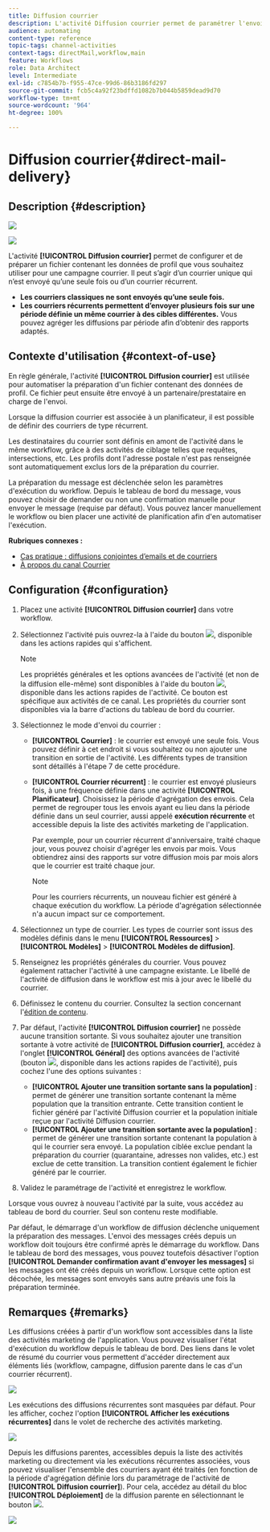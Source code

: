 ```yaml
---
title: Diffusion courrier
description: L'activité Diffusion courrier permet de paramétrer l'envoi d'un courrier unique ou récurrent dans un workflow.
audience: automating
content-type: reference
topic-tags: channel-activities
context-tags: directMail,workflow,main
feature: Workflows
role: Data Architect
level: Intermediate
exl-id: c7854b7b-f955-47ce-99d6-86b3186fd297
source-git-commit: fcb5c4a92f23bdffd1082b7b044b5859dead9d70
workflow-type: tm+mt
source-wordcount: '964'
ht-degree: 100%

---
```


# Diffusion courrier{#direct-mail-delivery}

## Description {#description}

![](assets/paper.png)

![](assets/recurrentpaper.png)

L&#39;activité **[!UICONTROL Diffusion courrier]** permet de configurer et de préparer un fichier contenant les données de profil que vous souhaitez utiliser pour une campagne courrier. Il peut s’agir d’un courrier unique qui n’est envoyé qu’une seule fois ou d’un courrier récurrent.

* **Les courriers classiques ne sont envoyés qu’une seule fois.**
* **Les courriers récurrents permettent d’envoyer plusieurs fois sur une période définie un même courrier à des cibles différentes.** Vous pouvez agréger les diffusions par période afin d’obtenir des rapports adaptés.

## Contexte d&#39;utilisation  {#context-of-use}

En règle générale, l&#39;activité **[!UICONTROL Diffusion courrier]** est utilisée pour automatiser la préparation d&#39;un fichier contenant des données de profil. Ce fichier peut ensuite être envoyé à un partenaire/prestataire en charge de l&#39;envoi.

Lorsque la diffusion courrier est associée à un planificateur, il est possible de définir des courriers de type récurrent.

Les destinataires du courrier sont définis en amont de l&#39;activité dans le même workflow, grâce à des activités de ciblage telles que requêtes, intersections, etc. Les profils dont l&#39;adresse postale n&#39;est pas renseignée sont automatiquement exclus lors de la préparation du courrier.

La préparation du message est déclenchée selon les paramètres d&#39;exécution du workflow. Depuis le tableau de bord du message, vous pouvez choisir de demander ou non une confirmation manuelle pour envoyer le message (requise par défaut). Vous pouvez lancer manuellement le workflow ou bien placer une activité de planification afin d&#39;en automatiser l&#39;exécution.

**Rubriques connexes :**

* [Cas pratique : diffusions conjointes d’emails et de courriers](../../automating/using/coupling-email-direct-mail.md)
* [À propos du canal Courrier](../../channels/using/about-direct-mail.md)

## Configuration {#configuration}

1. Placez une activité **[!UICONTROL Diffusion courrier]** dans votre workflow.
1. Sélectionnez l&#39;activité puis ouvrez-la à l&#39;aide du bouton ![](assets/edit_darkgrey-24px.png), disponible dans les actions rapides qui s&#39;affichent.

   >[!NOTE]
   >
   >Les propriétés générales et les options avancées de l&#39;activité (et non de la diffusion elle-même) sont disponibles à l&#39;aide du bouton ![](assets/dlv_activity_params-24px.png), disponible dans les actions rapides de l&#39;activité. Ce bouton est spécifique aux activités de ce canal. Les propriétés du courrier sont disponibles via la barre d&#39;actions du tableau de bord du courrier.

1. Sélectionnez le mode d&#39;envoi du courrier :

   * **[!UICONTROL Courrier]** : le courrier est envoyé une seule fois. Vous pouvez définir à cet endroit si vous souhaitez ou non ajouter une transition en sortie de l&#39;activité. Les différents types de transition sont détaillés à l&#39;étape 7 de cette procédure.
   * **[!UICONTROL Courrier récurrent]** : le courrier est envoyé plusieurs fois, à une fréquence définie dans une activité **[!UICONTROL Planificateur]**. Choisissez la période d&#39;agrégation des envois. Cela permet de regrouper tous les envois ayant eu lieu dans la période définie dans un seul courrier, aussi appelé **exécution récurrente** et accessible depuis la liste des activités marketing de l&#39;application.

      Par exemple, pour un courrier récurrent d&#39;anniversaire, traité chaque jour, vous pouvez choisir d&#39;agréger les envois par mois. Vous obtiendrez ainsi des rapports sur votre diffusion mois par mois alors que le courrier est traité chaque jour.

      >[!NOTE]
      >
      >Pour les courriers récurrents, un nouveau fichier est généré à chaque exécution du workflow. La période d&#39;agrégation sélectionnée n&#39;a aucun impact sur ce comportement.

1. Sélectionnez un type de courrier. Les types de courrier sont issus des modèles définis dans le menu **[!UICONTROL Ressources]** > **[!UICONTROL Modèles]** > **[!UICONTROL Modèles de diffusion]**.
1. Renseignez les propriétés générales du courrier. Vous pouvez également rattacher l&#39;activité à une campagne existante. Le libellé de l&#39;activité de diffusion dans le workflow est mis à jour avec le libellé du courrier.
1. Définissez le contenu du courrier. Consultez la section concernant l&#39;[édition de contenu](../../designing/using/personalization.md).
1. Par défaut, l&#39;activité **[!UICONTROL Diffusion courrier]** ne possède aucune transition sortante. Si vous souhaitez ajouter une transition sortante à votre activité de **[!UICONTROL Diffusion courrier]**, accédez à l&#39;onglet **[!UICONTROL Général]** des options avancées de l&#39;activité (bouton ![](assets/dlv_activity_params-24px.png), disponible dans les actions rapides de l&#39;activité), puis cochez l&#39;une des options suivantes :

   * **[!UICONTROL Ajouter une transition sortante sans la population]** : permet de générer une transition sortante contenant la même population que la transition entrante. Cette transition contient le fichier généré par l&#39;activité Diffusion courrier et la population initiale reçue par l&#39;activité Diffusion courrier.
   * **[!UICONTROL Ajouter une transition sortante avec la population]** : permet de générer une transition sortante contenant la population à qui le courrier sera envoyé. La population ciblée exclue pendant la préparation du courrier (quarantaine, adresses non valides, etc.) est exclue de cette transition. La transition contient également le fichier généré par le courrier.

1. Validez le paramétrage de l&#39;activité et enregistrez le workflow.

Lorsque vous ouvrez à nouveau l&#39;activité par la suite, vous accédez au tableau de bord du courrier. Seul son contenu reste modifiable.

Par défaut, le démarrage d&#39;un workflow de diffusion déclenche uniquement la préparation des messages. L&#39;envoi des messages créés depuis un workflow doit toujours être confirmé après le démarrage du workflow. Dans le tableau de bord des messages, vous pouvez toutefois désactiver l&#39;option **[!UICONTROL Demander confirmation avant d&#39;envoyer les messages]** si les messages ont été créés depuis un workflow. Lorsque cette option est décochée, les messages sont envoyés sans autre préavis une fois la préparation terminée.

## Remarques         {#remarks}

Les diffusions créées à partir d&#39;un workflow sont accessibles dans la liste des activités marketing de l&#39;application. Vous pouvez visualiser l&#39;état d&#39;exécution du workflow depuis le tableau de bord. Des liens dans le volet de résumé du courrier vous permettent d&#39;accéder directement aux éléments liés (workflow, campagne, diffusion parente dans le cas d&#39;un courrier récurrent).

![](assets/wkf_display_parent_elements_direct_mail.png)

Les exécutions des diffusions récurrentes sont masquées par défaut. Pour les afficher, cochez l&#39;option **[!UICONTROL Afficher les exécutions récurrentes]** dans le volet de recherche des activités marketing.

![](assets/wkf_display_recurrent_executions_direct_mail.png)

Depuis les diffusions parentes, accessibles depuis la liste des activités marketing ou directement via les exécutions récurrentes associées, vous pouvez visualiser l&#39;ensemble des courriers ayant été traités (en fonction de la période d&#39;agrégation définie lors du paramétrage de l&#39;activité de **[!UICONTROL Diffusion courrier]**). Pour cela, accédez au détail du bloc **[!UICONTROL Déploiement]** de la diffusion parente en sélectionnant le bouton ![](assets/wkf_dlv_detail_button.png).

![](assets/wkf_display_recurrent_executions_3_direct_mail.png)
